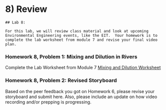 # 8) Review


```note
## Lab 8:

For this lab, we will review class material and look at upcoming Environmental Engineering events, like the EIT.  Your homework is to complete the lab worksheet from module 7 and revise your final video plan.

```

### Homework 8, Problem 1: Mixing and Dilution in Rivers

Complete the Lab Worksheet from Module 7
[Mixing and Dilution Worksheet](lab7/CEE348_Spring_2022_Week9Lab.pdf)
 
### Homework 8, Problem 2: Revised Storyboard
 
Based on the peer feedback you got on Homework 6, please revise your storyboard and submit here.  Also, please include an update on how video recording and/or prepping is progressing.
